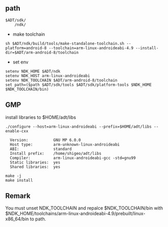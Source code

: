 ## path
```
$ADT/sdk/
    /ndk/
```
* make toolchain
```
sh $ADT/ndk/build/tools/make-standalone-toolchain.sh --platform=android-8 --toolchain=arm-linux-androideabi-4.9 --install-dir=$ADT/arm-android-8/toolchain

```
* set env
```
setenv NDK_HOME $ADT/ndk
setenv NDK_HOST arm-linux-androideabi
setenv NDK_TOOLCHAIN $ADT/arm-android-8/toolchain
set path=($path $ADT/sdk/tools $ADT/sdk/platform-tools $NDK_HOME $NDK_TOOLCHAIN/bin)
```

## GMP
install libraries to $HOME/adt/libs
```
./configure --host=arm-linux-androideabi --prefix=$HOME/adt/libs --enable-cxx
```

```
  Version:           GNU MP 6.0.0
  Host type:         arm-unknown-linux-androideabi
  ABI:               standard
  Install prefix:    /home/shigeo/adt/libs
  Compiler:          arm-linux-androideabi-gcc -std=gnu99
  Static libraries:  yes
  Shared libraries:  yes
```

```
make -j
make install
```

## Remark
You must unset NDK_TOOLCHAIN and repalce $NDK_TOOLCHAIN/bin with $NDK_HOME/toolchains/arm-linux-androideabi-4.9/prebuilt/linux-x86_64/bin to path.

